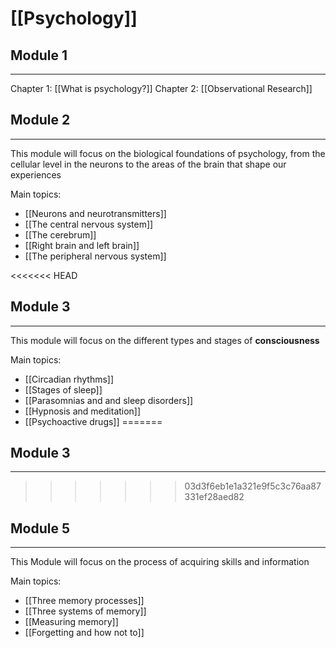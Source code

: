 # [[Psychology]]

## Module 1
---
Chapter 1: [[What is psychology?]]
Chapter 2: [[Observational Research]]


## Module 2
---

This module will focus on the biological foundations of psychology, from the cellular level in the neurons to the areas of the brain that shape our experiences

Main topics:
- [[Neurons and neurotransmitters]]
- [[The central nervous system]]
- [[The cerebrum]]
- [[Right brain and left brain]]
- [[The peripheral nervous system]]

<<<<<<< HEAD
## Module 3
---
This module will focus on the different types and stages of **consciousness**

Main topics:
- [[Circadian rhythms]]
- [[Stages of sleep]]
- [[Parasomnias and and sleep disorders]]
- [[Hypnosis and meditation]]
- [[Psychoactive drugs]]
=======
## Module 3 
---
>>>>>>> 03d3f6eb1e1a321e9f5c3c76aa87331ef28aed82


## Module 5
---
This Module will focus on the process of acquiring skills and information

Main topics:
- [[Three memory processes]]
- [[Three systems of memory]]
- [[Measuring memory]]
- [[Forgetting and how not to]]
